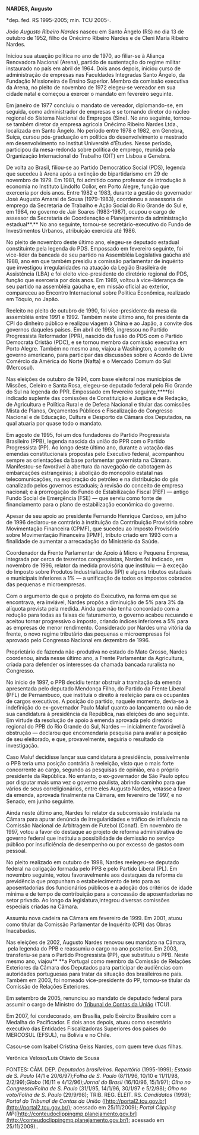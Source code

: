 **NARDES, Augusto**

\*dep. fed. RS 1995-2005; min. TCU 2005-.

*João Augusto Ribeiro Nardes* nasceu em Santo Ângelo (RS) no dia 13 de
outubro de 1952, filho de Onécimo Ribeiro Nardes e de Cleni Maria
Ribeiro Nardes.

Iniciou sua atuação política no ano de 1970, ao filiar-se à Aliança
Renovadora Nacional (Arena), partido de sustentação do regime militar
instaurado no país em abril de 1964. Dois anos depois, iniciou curso de
administração de empresas nas Faculdades Integradas Santo Ângelo, da
Fundação Missioneira de Ensino Superior. Membro da comissão executiva da
Arena, no pleito de novembro de 1972 elegeu-se vereador em sua cidade
natal e começou a exercer o mandato em fevereiro seguinte.

Em janeiro de 1977 concluiu o mandato de vereador, diplomando-se, em
seguida, como administrador de empresas e se tornando diretor do núcleo
regional do Sistema Nacional de Empregos (Sine). No ano seguinte,
tornou-se também diretor da empresa agrícola Onécimo Ribeiro Nardes
Ltda., localizada em Santo Ângelo. No período entre 1978 e 1982, em
Genebra, Suíça, cursou pós-graduação em política do desenvolvimento e
mestrado em desenvolvimento no Institut Université d’Études. Nesse
período, participou da mesa-redonda sobre política de emprego, reunida
pela Organização Internacional do Trabalho (OIT) em Lisboa e Genebra.

De volta ao Brasil, filiou-se ao Partido Democrático Social (PDS),
legenda que sucedeu à Arena após a extinção do bipartidarismo em 29 de
novembro de 1979. Em 1981, foi admitido como professor de introdução à
economia no Instituto Lindolfo Collor, em Porto Alegre, função que
exerceria por dois anos. Entre 1982 e 1983, durante a gestão do
governador José Augusto Amaral de Sousa (1979-1983), coordenou a
assessoria de emprego da Secretaria de Trabalho e Ação Social do Rio
Grande do Sul e, em 1984, no governo de Jair Soares (1983-1987), ocupou
o cargo de assessor da Secretaria de Coordenação e Planejamento da
administração estadual**.** No ano seguinte, tornou-se
secretário-executivo do Fundo de Investimentos Urbanos, atribuição
exercida até 1986.

No pleito de novembro deste último ano, elegeu-se deputado estadual
constituinte pela legenda do PDS. Empossado em fevereiro seguinte, foi
vice-líder da bancada de seu partido na Assembléia Legislativa gaúcha
até 1988, ano em que também presidiu a comissão parlamentar de inquérito
que investigou irregularidades na atuação da Legião Brasileira de
Assistência (LBA) e foi eleito vice-presidente do diretório regional do
PDS, função que exerceria por dois anos. Em 1989, voltou à
vice-liderança de seu partido na assembléia gaúcha e, em missão oficial
ao exterior, compareceu ao Encontro Internacional sobre Política
Econômica, realizado em Tóquio, no Japão.

Reeleito no pleito de outubro de 1990, foi vice-presidente da mesa da
assembléia entre 1991 e 1992. Também neste último ano, foi presidente da
CPI do dinheiro público e realizou viagem à China e ao Japão, a convite
dos governos daqueles países. Em abril de 1993, ingressou no Partido
Progressista Reformador (PPR), nascido da fusão do PDS com o Partido
Democrata Cristão (PDC), e se tornou membro da comissão executiva em
Porto Alegre. Também no mesmo ano, viajou a Washington, a convite do
governo americano, para participar das discussões sobre o Acordo de
Livre Comércio da América do Norte (Nafta) e o Mercado Comum do Sul
(Mercosul).

Nas eleições de outubro de 1994, com base eleitoral nos municípios de
Missões, Celeiro e Santa Rosa, elegeu-se deputado federal pelo Rio
Grande do Sul na legenda do PPR. Empossado em fevereiro seguinte,****foi
indicado suplente das comissões de Constituição e Justiça e de Redação,
de Agricultura e Política Rural e de Defesa Nacional e titular das
comissões Mista de Planos, Orçamentos Públicos e Fiscalização do
Congresso Nacional e de Educação, Cultura e Desporto da Câmara dos
Deputados, na qual atuaria por quase todo o mandato.

Em agosto de 1995, foi um dos fundadores do Partido Progressista
Brasileiro (PPB), legenda nascida da união do PPR com o Partido
Progressista (PP). Ao longo deste último ano, durante a votação das
emendas constitucionais propostas pelo Executivo federal, acompanhou
sempre as orientações da base parlamentar governista na Câmara.
Manifestou-se favorável à abertura da navegação de cabotagem às
embarcações estrangeiras; à abolição do monopólio estatal nas
telecomunicações, na exploração do petróleo e na distribuição do gás
canalizado pelos governos estaduais; à revisão do conceito de empresa
nacional; e à prorrogação do Fundo de Estabilização Fiscal (FEF) —
antigo Fundo Social de Emergência (FSE) — que serviu como fonte de
financiamento para o plano de estabilização econômica do governo.

Apesar de seu apoio ao presidente Fernando Henrique Cardoso, em julho de
1996 declarou-se contrário à instituição da Contribuição Provisória
sobre Movimentação Financeira (CPMF), que sucedeu ao Imposto Provisório
sobre Movimentação Financeira (IPMF), tributo criado em 1993 com a
finalidade de aumentar a arrecadação do Ministério da Saúde.

Coordenador da Frente Parlamentar de Apoio à Micro e Pequena Empresa,
integrada por cerca de trezentos congressistas, Nardes foi indicado, em
novembro de 1996, relator da medida provisória que instituiu — à exceção
do Imposto sobre Produtos Industrializados (IPI) e alguns tributos
estaduais e municipais inferiores a 1% — a unificação de todos os
impostos cobrados das pequenas e microempresas.

Com o argumento de que o projeto do Executivo, na forma em que se
encontrava, era inviável, Nardes propôs a diminuição de 5% para 3% da
alíquota prevista pela medida. Ainda que não tenha concordado com a
redução para todas as faixas de faturamento, o governo acabou recuando e
aceitou tornar progressivo o imposto, criando índices inferiores a 5%
para as empresas de menor rendimento. Considerado por Nardes uma vitória
da frente, o novo regime tributário das pequenas e microempresas foi
aprovado pelo Congresso Nacional em dezembro de 1996.

Proprietário de fazenda não-produtiva no estado do Mato Grosso, Nardes
coordenou, ainda nesse último ano, a Frente Parlamentar da Agricultura,
criada para defender os interesses da chamada bancada ruralista no
Congresso.

No início de 1997, o PPB decidiu tentar obstruir a tramitação da emenda
apresentada pelo deputado Mendonça Filho, do Partido da Frente Liberal
(PFL) de Pernambuco, que instituía o direito à reeleição para os
ocupantes de cargos executivos. A posição do partido, naquele momento,
devia-se à indefinição do ex-governador Paulo Maluf quanto ao lançamento
ou não de sua candidatura à presidência da República, nas eleições do
ano seguinte. Em virtude da resolução de apoio à emenda aprovada pelo
diretório regional do PPB do Rio Grande do Sul, Nardes — inicialmente
favorável à obstrução — declarou que encomendaria pesquisa para avaliar
a posição de seu eleitorado, e que, provavelmente, seguiria o resultado
da investigação.

Caso Maluf decidisse lançar sua candidatura à presidência, possivelmente
o PPB teria uma posição contrária à reeleição, visto que o mais forte
concorrente ao cargo, segundo as pesquisas de opinião, era o próprio
presidente da República. No entanto, o ex-governador de São Paulo optou
por disputar mais uma vez o governo paulista, abrindo caminho para que
vários de seus correligionários, entre eles Augusto Nardes, votasse a
favor da emenda, aprovada finalmente na Câmara, em fevereiro de 1997, e
no Senado, em junho seguinte.

Ainda neste último ano, Nardes foi relator da subcomissão instalada na
Câmara para apurar denúncia de irregularidades e tráfico de influência
na Comissão Nacional de Arbitragem de Futebol (Conaf). Em novembro de
1997, votou a favor do destaque ao projeto de reforma administrativa do
governo federal que instituiu a possibilidade de demissão no serviço
público por insuficiência de desempenho ou por excesso de gastos com
pessoal.

No pleito realizado em outubro de 1998, Nardes reelegeu-se deputado
federal na coligação formada pelo PPB e pelo Partido Liberal (PL). Em
novembro seguinte, votou favoravelmente aos destaques da reforma da
previdência que propunham o estabelecimento de teto para as
aposentadorias dos funcionários públicos e a adoção dos critérios de
idade mínima e de tempo de contribuição para a concessão de
aposentadorias no setor privado. Ao longo da legislatura,integrou
diversas comissões especiais criadas na Câmara.

Assumiu nova cadeira na Câmara em fevereiro de 1999. Em 2001, atuou como
titular da Comissão Parlamentar de Inquérito (CPI) das Obras Inacabadas.

Nas eleições de 2002, Augusto Nardes renovou seu mandato na Câmara,
 pela legenda do PPB e reassumiu o cargo no ano posterior. Em 2003,
transferiu-se para o Partido Progressista (PP), que substituiu o PPB.
Neste mesmo ano, viajou** **a Portugal como membro da Comissão de
Relações Exteriores da Câmara dos Deputados para participar de
audiências com autoridades portuguesas para tratar da situação dos
brasileiros no país. Também em 2003, foi nomeado vice-presidente do PP,
tornou-se titular da Comissão de Relações Exteriores.

Em setembro de 2005, renunciou ao mandato de deputado federal para
assumir o cargo de Ministro do [Tribunal de Contas da
União](http://pt.wikipedia.org/wiki/Tribunal_de_Contas_da_Uni%C3%A3o "Tribunal de Contas da União")
(TCU).

Em 2007, foi condecorado, em Brasília, pelo Exército Brasileiro com a
Medalha do Pacificador. E dois anos depois, atuou como secretário
executivo das Entidades Fiscalizadoras Superiores dos países do MERCOSUL
(EFSUL), na Bolívia e no Chile.

Casou-se com Isabel Cristina Geiss Nardes, com quem teve duas filhas.

Verônica Veloso/Luís Otávio de Sousa

FONTES: CÂM. DEP. *Deputados brasileiros. Repertório* (1995-1999);
*Estado de S. Paulo* (4/1 e 20/6/97);*Folha de S. Paulo* (8/11/96, 10/10
e 11/11/98, 2/2/99);*Globo* (16/11 e 4/12/96);*Jornal do Brasil*
(16/10/96, 15/1/97); *Olho no Congresso/Folha de S. Paulo* (31/1/95,
14/1/96, 30/1/97 e 5/2/98); *Olho no voto/Folha de S. Paulo* (29/9/98);
TRIB. REG. ELEIT. RS. *Candidatos* (1998); *Portal do Tribunal de Contas
da União* ([http://portal2.tcu.gov.br](http://portal2.tcu.gov.br/);
acessado em 25/11/2009); *Portal Clipping
MP*([http://conteudoclippingmp.planejamento.gov.br](http://conteudoclippingmp.planejamento.gov.br/);
acessado em 25/11/2009)..

 
